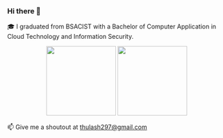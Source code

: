 ### Hi there 👋


<!--
**Thulash/Thulash** is a ✨ _special_ ✨ repository because its `README.md` (this file) appears on your GitHub profile.

Here are some ideas to get you started:

- 🔭 I’m currently working on ...
- 🌱 I’m currently learning ...
- 👯 I’m looking to collaborate on ...
- 🤔 I’m looking for help with ...
- 💬 Ask me about ...
- 📫 How to reach me: ...
- 😄 Pronouns: ...
- ⚡ Fun fact: ...
-->
🎓 I graduated from BSACIST with a Bachelor of Computer Application in Cloud Technology and Information Security.
 
 <p align="center">
  <img src="https://github-readme-stats.vercel.app/api?username=Thulash&show_icons=true&theme=default" height="160" />
  <img src="https://github-readme-streak-stats.herokuapp.com/?user=Thulash&theme=default" height="160"/>
</p>

📫 Give me a shoutout at thulash297@gmail.com

